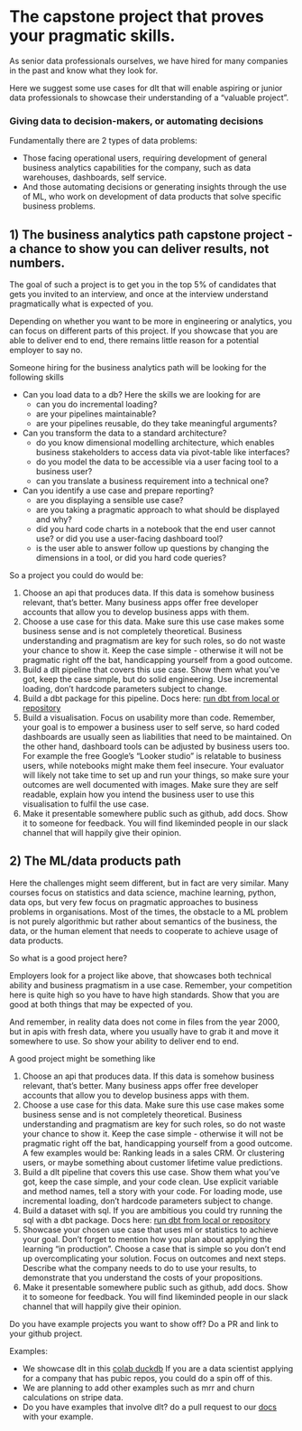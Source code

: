 
# The capstone project that proves your pragmatic skills.

As senior data professionals ourselves, we have hired for many companies in the past and know what they look for.

Here we suggest some use cases for dlt that will enable aspiring or junior data professionals to showcase their understanding of a “valuable project”.


### Giving data to decision-makers, or automating decisions

Fundamentally there are 2 types of data problems:

- Those facing operational users, requiring development of general business analytics capabilities for the company, such as data warehouses, dashboards, self service.
- And those automating decisions or generating insights through the use of ML, who work on development of data products that solve specific business problems.

## 1) The business analytics path capstone project - a chance to show you can deliver results, not numbers.

The goal of such a project is to get you in the top 5% of candidates that gets you invited to an interview, and once at the interview understand pragmatically what is expected of you.

Depending on whether you want to be more in engineering or analytics, you can focus on different parts of this project. If you showcase that you are able to deliver end to end, there remains little reason for a potential employer to say no.

Someone hiring for the business analytics path will be looking for the following skills

- Can you load data to a db? Here the skills we are looking for are
    - can you do incremental loading?
    - are your pipelines maintainable?
    - are your pipelines reusable, do they take meaningful arguments?
- Can you transform the data to a standard architecture?
    - do you know dimensional modelling architecture, which enables business stakeholders to access data via pivot-table like interfaces?
    - do you model the data to be accessible via a user facing tool to a business user?
    - can you translate a business requirement into a technical one?
- Can you identify a use case and prepare reporting?
    - are you displaying a sensible use case?
    - are you taking a pragmatic approach to what should be displayed and why?
    - did you hard code charts in a notebook that the end user cannot use? or did you use a user-facing dashboard tool?
    - is the user able to answer follow up questions by changing the dimensions in a tool, or did you hard code queries?

So a project you could do would be:

1. Choose an api that produces data. If this data is somehow business relevant, that’s better. Many business apps offer free developer accounts that allow you to develop business apps with them.
2. Choose a use case for this data. Make sure this use case makes some business sense and is not completely theoretical. Business understanding and pragmatism are key for such roles, so do not waste your chance to show it. Keep the case simple - otherwise it will not be pragmatic right off the bat, handicapping yourself from a good outcome.
3. Build a dlt pipeline that covers this use case. Show them what you’ve got, keep the case simple, but do solid engineering. Use incremental loading, don’t hardcode parameters subject to change.
4. Build a dbt package for this pipeline. Docs here: [run dbt from local or repository](../using-loaded-data/transforming-the-data)
5. Build a visualisation. Focus on usability more than code. Remember, your goal is to empower a business user to self serve, so hard coded dashboards are usually seen as liabilities that need to be maintained. On the other hand, dashboard tools can be adjusted by business users too. For example the free Google’s “Looker studio” is relatable to business users, while notebooks might make them feel insecure. Your evaluator will likely not take time to set up and run your things, so make sure your outcomes are well documented with images. Make sure they are self readable, explain how you intend the business user to use this visualisation to fulfil the use case.
6. Make it presentable somewhere public such as github, add docs. Show it to someone for feedback. You will find likeminded people in our slack channel that will happily give their opinion.

## 2) The ML/data products path

Here the challenges might seem different, but in fact are very similar. Many courses focus on statistics and data science, machine learning, python, data ops, but very few focus on pragmatic approaches to business problems in organisations. Most of the times, the obstacle to a ML problem is not purely algorithmic but rather about semantics of the business, the data, or the human element that needs to cooperate to achieve usage of data products.

So what is a good project here?

Employers look for a project like above, that showcases both technical ability and business pragmatism in a use case. Remember, your competition here is quite high so you have to have high standards. Show that you are good at both things that may be expected of you.

And remember, in reality data does not come in files from the year 2000, but in apis with fresh data, where you usually have to grab it and move it somewhere to use. So show your ability to deliver end to end.

A good project might be something like

1. Choose an api that produces data. If this data is somehow business relevant, that’s better. Many business apps offer free developer accounts that allow you to develop business apps with them.
2. Choose a use case for this data. Make sure this use case makes some business sense and is not completely theoretical. Business understanding and pragmatism are key for such roles, so do not waste your chance to show it. Keep the case simple - otherwise it will not be pragmatic right off the bat, handicapping yourself from a good outcome. A few examples would be: Ranking leads in a sales CRM. Or clustering users, or maybe something about customer lifetime value predictions.
3. Build a dlt pipeline that covers this use case. Show them what you’ve got, keep the case simple, and your code clean. Use explicit variable and method names, tell a story with your code. For loading mode, use incremental loading, don’t hardcode parameters subject to change.
4. Build a dataset with sql. If you are ambitious you could try running the sql with a dbt package.  Docs here: [run dbt from local or repository](../using-loaded-data/transforming-the-data)
5. Showcase your chosen use case that uses ml or statistics to achieve your goal. Don’t forget to mention how you plan about applying the learning “in production”. Choose a case that is simple so you don’t end up overcomplicating your solution. Focus on outcomes and next steps. Describe what the company needs to do to use your results, to demonstrate that you understand the costs of your propositions.
6. Make it presentable somewhere public such as github, add docs. Show it to someone for feedback. You will find likeminded people in our slack channel that will happily give their opinion.

Do you have example projects you want to show off? Do a PR and link to your github project.

Examples:
- We showcase dlt in this [colab duckdb](https://colab.research.google.com/drive/1NfSB1DpwbbHX9_t5vlalBTf13utwpMGx?usp=sharing) If you are a data scientist applying for a company that has pubic repos, you could do a spin off of this.
- We are planning to add other examples such as mrr and churn calculations on stripe data.
- Do you have examples that involve dlt? do a pull request to our [docs](https://github.com/dlt-hub/dlt/tree/devel/docs/website/docs) with your example.
